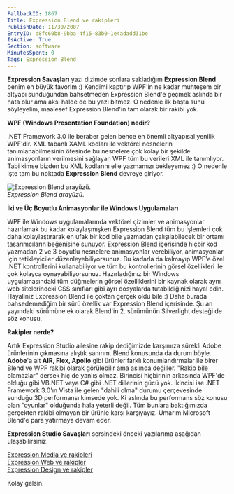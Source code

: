 ```yaml
---
FallbackID: 1867
Title: Expression Blend ve rakipleri
PublishDate: 11/30/2007
EntryID: d8fc60b8-9bba-4f15-83b0-1e4adadd31be
IsActive: True
Section: software
MinutesSpent: 0
Tags: Expression Blend
---
```

**Expression Savaşları** yazı dizimde sonlara sakladığım **Expression
Blend** benim en büyük favorim :) Kendimi kaptırıp WPF'in ne kadar
muhteşem bir altyapı sunduğundan bahsetmeden Expression Blend'e geçmek
aslında bir hata olur ama aksi halde de bu yazı bitmez. O nedenle ilk
başta sunu söyleyelim, maalesef Expression Blend'in tam olarak bir
rakibi yok.

**WPF (Windows Presentation Foundation) nedir?**

.NET Framework 3.0 ile beraber gelen bence en önemli altyapısal yenilik
WPF'dir. XML tabanlı XAML kodları ile vektörel nesnelerin
tanımlanabilmesinin ötesinde bu nesnelere çok kolay bir şekilde
animasyonların verilmesini sağlayan WPF tüm bu verileri XML ile
tanımlıyor. Tabi kimse bizden bu XML kodlarını elle yazmamızı bekleyemez
:) O nedenle işte tam bu noktada **Expression Blend** devreye giriyor.

![Expression Blend
arayüzü.](http://cdn.daron.yondem.com/assets/1867/29112007_1.png)\
*Expression Blend arayüzü.*

**İki ve Üç Boyutlu Animasyonlar ile Windows Uygulamaları**

WPF ile Windows uygulamalarında vektörel çizimler ve animasyonlar
hazırlamak bu kadar kolaylaşmışken Expression Blend tüm bu işlemleri çok
daha kolaylaştırarak en ufak bir kod bile yazmadan çalışılabilecek bir
ortamı tasarımcıların beğenisine sunuyor. Expression Blend içerisinde
hiçbir kod yazmadan 2 ve 3 boyutlu nesnelere animasyonlar verebiliyor,
animasyonlar için tetikleyiciler düzenleyebiliyorsunuz. Bu kadarla da
kalmayıp WPF'e özel .NET kontrollerini kullanabiliyor ve tüm bu
kontrollerinin görsel özellikleri ile çok kolayca oynayabiliyorsunuz.
Hazırladığınız bir Windows uygulamasındaki tüm düğmelerin görsel
özelliklerini bir kaynak olarak aynı web sitelerindeki CSS sınıfları
gibi ayrı dosyalarda tutabildiğinizi hayal edin. Hayaliniz Expression
Blend ile çoktan gerçek oldu bile :) Daha burada bahsedemediğim bir sürü
özellik var Expression Blend içerisinde. Şu an yayındaki sürümüne ek
olarak Blend'in 2. sürümünün Silverlight desteği de söz konusu.

**Rakipler nerde?**

Artık Expression Studio ailesine rakip dediğimizde karşımıza sürekli
Adobe ürünlerinin çıkmasına alıştık sanırım. Blend konusunda da durum
böyle. **Adobe**'a ait **AIR, Flex, Apollo** gibi ürünler farklı
konumlandırmalar ile birer Blend ve WPF rakibi olarak görülebilir ama
aslında değiller. "Rakip bile olamazlar" dersek hiç de yanlış olmaz.
Birincisi hiçbirinin arkasında WPF'de olduğu gibi VB.NET veya C\# gibi
.NET dillerinin gücü yok. İkincisi ise .NET Framework 3.0'ın Vista ile
gelen "dahili olma" durumu çerçevesinde sunduğu 3D performansı kimsede
yok. Ki aslında bu performans söz konusu olan "oyunlar" olduğunda hala
yeterli değil. Tüm bunlara baktığımızda gerçekten rakibi olmayan bir
ürünle karşı karşıyayız. Umarım Microsoft Blend'e para yatırmaya devam
eder.

**Expression Studio Savaşları** sersindeki önceki yazılarıma aşağıdan
ulaşabilirsiniz.

[Expression Media ve
rakipleri](http://daron.yondem.com/tr/post/ebc1b99d-ddc9-49f8-af34-1dc42b194ece)\
 [Expression Web ve
rakipler](http://daron.yondem.com/tr/post/5ee7ec45-f6f5-4a98-9902-0e8fe2bc2016)\
 [Expression Design ve
rakipler](http://daron.yondem.com/tr/post/4918cfdc-60cf-448f-8a1c-e6859205bc2f)

Kolay gelsin.


